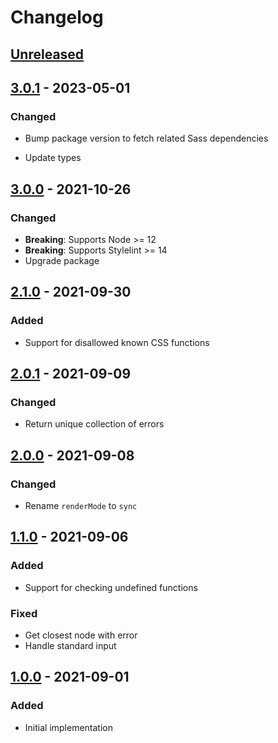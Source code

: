 # Changelog

## [Unreleased][]

## [3.0.1][] - 2023-05-01

### Changed

-   Bump package version to fetch related Sass dependencies

*   Update types

## [3.0.0][] - 2021-10-26

### Changed

-   **Breaking**: Supports Node >= 12
-   **Breaking**: Supports Stylelint >= 14
-   Upgrade package

## [2.1.0][] - 2021-09-30

### Added

-   Support for disallowed known CSS functions

## [2.0.1][] - 2021-09-09

### Changed

-   Return unique collection of errors

## [2.0.0][] - 2021-09-08

### Changed

-   Rename `renderMode` to `sync`

## [1.1.0][] - 2021-09-06

### Added

-   Support for checking undefined functions

### Fixed

-   Get closest node with error
-   Handle standard input

## [1.0.0][] - 2021-09-01

### Added

-   Initial implementation

[1.0.0]: https://github.com/niksy/stylelint-sass-render-errors/tree/v1.0.0
[1.1.0]: https://github.com/niksy/stylelint-sass-render-errors/tree/v1.1.0
[2.0.0]: https://github.com/niksy/stylelint-sass-render-errors/tree/v2.0.0
[2.0.1]: https://github.com/niksy/stylelint-sass-render-errors/tree/v2.0.1
[unreleased]:
	https://github.com/niksy/stylelint-sass-render-errors/compare/v2.1.0...HEAD
[2.1.0]: https://github.com/niksy/stylelint-sass-render-errors/tree/v2.1.0
[unreleased]:
	https://github.com/niksy/stylelint-sass-render-errors/compare/v3.0.0...HEAD
[3.0.0]: https://github.com/niksy/stylelint-sass-render-errors/tree/v3.0.0
[Unreleased]:
	https://github.com/niksy/stylelint-sass-render-errors/compare/v3.0.1...HEAD
[3.0.1]: https://github.com/niksy/stylelint-sass-render-errors/tree/v3.0.1
